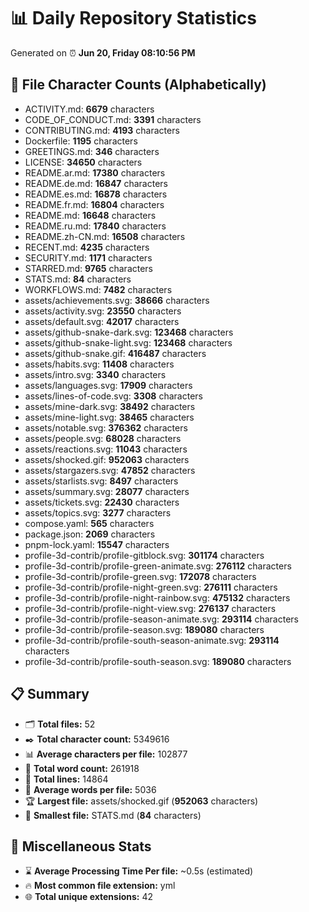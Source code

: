 # 📊 Daily Repository Statistics
Generated on ⏰ **Jun 20, Friday 08:10:56 PM**

## 📂 File Character Counts (Alphabetically)
- ACTIVITY.md: **6679** characters
- CODE_OF_CONDUCT.md: **3391** characters
- CONTRIBUTING.md: **4193** characters
- Dockerfile: **1195** characters
- GREETINGS.md: **346** characters
- LICENSE: **34650** characters
- README.ar.md: **17380** characters
- README.de.md: **16847** characters
- README.es.md: **16878** characters
- README.fr.md: **16804** characters
- README.md: **16648** characters
- README.ru.md: **17840** characters
- README.zh-CN.md: **16508** characters
- RECENT.md: **4235** characters
- SECURITY.md: **1171** characters
- STARRED.md: **9765** characters
- STATS.md: **84** characters
- WORKFLOWS.md: **7482** characters
- assets/achievements.svg: **38666** characters
- assets/activity.svg: **23550** characters
- assets/default.svg: **42017** characters
- assets/github-snake-dark.svg: **123468** characters
- assets/github-snake-light.svg: **123468** characters
- assets/github-snake.gif: **416487** characters
- assets/habits.svg: **11408** characters
- assets/intro.svg: **3340** characters
- assets/languages.svg: **17909** characters
- assets/lines-of-code.svg: **3308** characters
- assets/mine-dark.svg: **38492** characters
- assets/mine-light.svg: **38465** characters
- assets/notable.svg: **376362** characters
- assets/people.svg: **68028** characters
- assets/reactions.svg: **11043** characters
- assets/shocked.gif: **952063** characters
- assets/stargazers.svg: **47852** characters
- assets/starlists.svg: **8497** characters
- assets/summary.svg: **28077** characters
- assets/tickets.svg: **22430** characters
- assets/topics.svg: **3277** characters
- compose.yaml: **565** characters
- package.json: **2069** characters
- pnpm-lock.yaml: **15547** characters
- profile-3d-contrib/profile-gitblock.svg: **301174** characters
- profile-3d-contrib/profile-green-animate.svg: **276112** characters
- profile-3d-contrib/profile-green.svg: **172078** characters
- profile-3d-contrib/profile-night-green.svg: **276111** characters
- profile-3d-contrib/profile-night-rainbow.svg: **475132** characters
- profile-3d-contrib/profile-night-view.svg: **276137** characters
- profile-3d-contrib/profile-season-animate.svg: **293114** characters
- profile-3d-contrib/profile-season.svg: **189080** characters
- profile-3d-contrib/profile-south-season-animate.svg: **293114** characters
- profile-3d-contrib/profile-south-season.svg: **189080** characters

## 📋 Summary
- 🗂️ **Total files:** 52
- ✒️ **Total character count:** 5349616
- 📊 **Average characters per file:** 102877
- 📝 **Total word count:** 261918
- 🧾 **Total lines:** 14864
- 📐 **Average words per file:** 5036
- 🏆 **Largest file:** assets/shocked.gif (**952063** characters)
- 🥉 **Smallest file:** STATS.md (**84** characters)

## 🌟 Miscellaneous Stats
- ⌛ **Average Processing Time Per file:** ~0.5s (estimated)
- 🔥 **Most common file extension:** yml
- 🌐 **Total unique extensions:** 42
